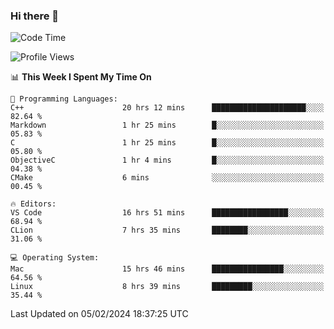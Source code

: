 ### Hi there 👋

<!--START_SECTION:waka-->
![Code Time](http://img.shields.io/badge/Code%20Time-299%20hrs%202%20mins-blue)

![Profile Views](http://img.shields.io/badge/Profile%20Views-15-blue)

📊 **This Week I Spent My Time On** 

```text
💬 Programming Languages: 
C++                      20 hrs 12 mins      █████████████████████░░░░   82.64 % 
Markdown                 1 hr 25 mins        █░░░░░░░░░░░░░░░░░░░░░░░░   05.83 % 
C                        1 hr 25 mins        █░░░░░░░░░░░░░░░░░░░░░░░░   05.80 % 
ObjectiveC               1 hr 4 mins         █░░░░░░░░░░░░░░░░░░░░░░░░   04.38 % 
CMake                    6 mins              ░░░░░░░░░░░░░░░░░░░░░░░░░   00.45 % 

🔥 Editors: 
VS Code                  16 hrs 51 mins      █████████████████░░░░░░░░   68.94 % 
CLion                    7 hrs 35 mins       ████████░░░░░░░░░░░░░░░░░   31.06 % 

💻 Operating System: 
Mac                      15 hrs 46 mins      ████████████████░░░░░░░░░   64.56 % 
Linux                    8 hrs 39 mins       █████████░░░░░░░░░░░░░░░░   35.44 % 
```


 Last Updated on 05/02/2024 18:37:25 UTC
<!--END_SECTION:waka-->

<!--
**JackeyHua-SJTU/JackeyHua-SJTU** is a ✨ _special_ ✨ repository because its `README.md` (this file) appears on your GitHub profile.

Here are some ideas to get you started:

- 🔭 I’m currently working on ...
- 🌱 I’m currently learning ...
- 👯 I’m looking to collaborate on ...
- 🤔 I’m looking for help with ...
- 💬 Ask me about ...
- 📫 How to reach me: ...
- 😄 Pronouns: ...
- ⚡ Fun fact: ...
-->
